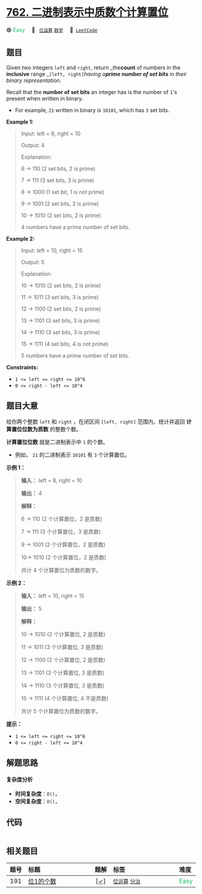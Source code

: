 # [762. 二进制表示中质数个计算置位](https://leetcode.com/problems/prime-number-of-set-bits-in-binary-representation)

🟢 <font color=#15bd66>Easy</font>&emsp; 🔖&ensp; [`位运算`](/outline/tag/bit-manipulation.md) [`数学`](/outline/tag/math.md)&emsp; 🔗&ensp;[`LeetCode`](https://leetcode.com/problems/prime-number-of-set-bits-in-binary-representation)

## 题目

Given two integers `left` and `right`, return _the**count** of numbers in the
**inclusive** range _`[left, right]`_having a**prime number of set bits** in
their binary representation_.

Recall that the **number of set bits** an integer has is the number of `1`'s
present when written in binary.

  * For example, `21` written in binary is `10101`, which has `3` set bits.



**Example 1:**

> Input: left = 6, right = 10
> 
> Output: 4
> 
> Explanation:
> 
> 6  -> 110 (2 set bits, 2 is prime)
> 
> 7  -> 111 (3 set bits, 3 is prime)
> 
> 8  -> 1000 (1 set bit, 1 is not prime)
> 
> 9  -> 1001 (2 set bits, 2 is prime)
> 
> 10 -> 1010 (2 set bits, 2 is prime)
> 
> 4 numbers have a prime number of set bits.

**Example 2:**

> Input: left = 10, right = 15
> 
> Output: 5
> 
> Explanation:
> 
> 10 -> 1010 (2 set bits, 2 is prime)
> 
> 11 -> 1011 (3 set bits, 3 is prime)
> 
> 12 -> 1100 (2 set bits, 2 is prime)
> 
> 13 -> 1101 (3 set bits, 3 is prime)
> 
> 14 -> 1110 (3 set bits, 3 is prime)
> 
> 15 -> 1111 (4 set bits, 4 is not prime)
> 
> 5 numbers have a prime number of set bits.

**Constraints:**

  * `1 <= left <= right <= 10^6`
  * `0 <= right - left <= 10^4`


## 题目大意

给你两个整数 `left` 和 `right` ，在闭区间 `[left, right]` 范围内，统计并返回 **计算置位位数为质数** 的整数个数。

**计算置位位数** 就是二进制表示中 `1` 的个数。

  * 例如， `21` 的二进制表示 `10101` 有 `3` 个计算置位。



**示例 1：**

> 
> 
> 
> 
> 
> **输入：** left = 6, right = 10
> 
> **输出：** 4
> 
> **解释：**
> 
> 6 -> 110 (2 个计算置位，2 是质数)
> 
> 7 -> 111 (3 个计算置位，3 是质数)
> 
> 9 -> 1001 (2 个计算置位，2 是质数)
> 
> 10-> 1010 (2 个计算置位，2 是质数)
> 
> 共计 4 个计算置位为质数的数字。
> 
> 

**示例 2：**

> 
> 
> 
> 
> 
> **输入：** left = 10, right = 15
> 
> **输出：** 5
> 
> **解释：**
> 
> 10 -> 1010 (2 个计算置位, 2 是质数)
> 
> 11 -> 1011 (3 个计算置位, 3 是质数)
> 
> 12 -> 1100 (2 个计算置位, 2 是质数)
> 
> 13 -> 1101 (3 个计算置位, 3 是质数)
> 
> 14 -> 1110 (3 个计算置位, 3 是质数)
> 
> 15 -> 1111 (4 个计算置位, 4 不是质数)
> 
> 共计 5 个计算置位为质数的数字。
> 
> 



**提示：**

  * `1 <= left <= right <= 10^6`
  * `0 <= right - left <= 10^4`


## 解题思路

#### 复杂度分析

- **时间复杂度**：`O()`，
- **空间复杂度**：`O()`，

## 代码

```javascript

```

## 相关题目

<!-- prettier-ignore -->
| 题号 | 标题 | 题解 | 标签 | 难度 |
| :------: | :------ | :------: | :------ | :------ |
| 191 | [位1的个数](https://leetcode.com/problems/number-of-1-bits) | [[✓]](/problem/0191) |  [`位运算`](/outline/tag/bit-manipulation.md) [`分治`](/outline/tag/divide-and-conquer.md) | <font color=#15bd66>Easy</font> |

<style>
.blue {
    background-color: #096dd9;
    padding: 0.25rem 0.5rem;
    margin: 0;
    font-size: 0.85em;
    border-radius: 3px;
    color: white;
    font-weight: 500;
}
table th:first-of-type { width: 10%; }
table th:nth-of-type(2) { width: 35%; }
table th:nth-of-type(3) { width: 10%; }
table th:nth-of-type(4) { width: 35%; }
table th:nth-of-type(5) { width: 10%; }
</style>
